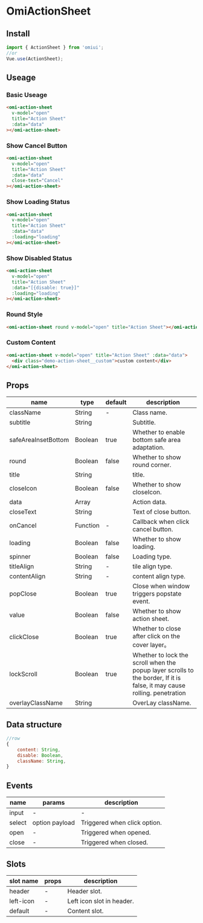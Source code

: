 # OmiActionSheet

## Install

```js
import { ActionSheet } from 'omiui';
//or
Vue.use(ActionSheet);
```

## Useage

### Basic Useage

```html
<omi-action-sheet
  v-model="open"
  title="Action Sheet"
  :data="data"
></omi-action-sheet>
```

### Show Cancel Button

```html
<omi-action-sheet
  v-model="open"
  title="Action Sheet"
  :data="data"
  close-text="Cancel"
></omi-action-sheet>
```

### Show Loading Status

```html
<omi-action-sheet
  v-model="open"
  title="Action Sheet"
  :data="data"
  :loading="loading"
></omi-action-sheet>
```

### Show Disabled Status

```html
<omi-action-sheet
  v-model="open"
  title="Action Sheet"
  :data="[{disable: true}]"
  :loading="loading"
></omi-action-sheet>
```

### Round Style

```html
<omi-action-sheet round v-model="open" title="Action Sheet"></omi-action-sheet>
```

### Custom Content

```html
<omi-action-sheet v-model="open" title="Action Sheet" :data="data">
  <div class="demo-action-sheet__custom">custom content</div>
</omi-action-sheet>
```

## Props

| name                | type     | default | description                                                                                                              |
| ------------------- | -------- | ------- | ------------------------------------------------------------------------------------------------------------------------ |
| className           | String   | -       | Class name.                                                                                                              |
| subtitle            | String   |         | Subtitle.                                                                                                                |
| safeAreaInsetBottom | Boolean  | true    | Whether to enable bottom safe area adaptation.                                                                           |
| round               | Boolean  | false   | Whether to show round corner.                                                                                            |
| title               | String   |         | title.                                                                                                                   |
| closeIcon           | Boolean  | false   | Whether to show closeIcon.                                                                                               |
| data                | Array    |         | Action data.                                                                                                             |
| closeText           | String   |         | Text of close button.                                                                                                    |
| onCancel            | Function | -       | Callback when click cancel button.                                                                                       |
| loading             | Boolean  | false   | Whether to show loading.                                                                                                 |
| spinner             | Boolean  | false   | Loading type.                                                                                                            |
| titleAlign          | String   | -       | tile align type.                                                                                                         |
| contentAlign        | String   | -       | content align type.                                                                                                      |
| popClose            | Boolean  | true    | Close when window triggers popstate event.                                                                               |
| value               | Boolean  | false   | Whether to show action sheet.                                                                                            |
| clickClose          | Boolean  | true    | Whether to close after click on the cover layer。                                                                        |
| lockScroll          | Boolean  | true    | Whether to lock the scroll when the popup layer scrolls to the border, If it is false, it may cause rolling. penetration |
| overlayClassName    | String   |         | OverLay className.                                                                                                       |

## Data structure

```js
//row
{
	content: String,
	disable: Boolean,
	className: String,
}
```

## Events

| name   | params         | description                  |
| ------ | -------------- | ---------------------------- |
| input  | -              | -                            |
| select | option payload | Triggered when click option. |
| open   | -              | Triggered when opened.       |
| close  | -              | Triggered when closed.       |

## Slots

| slot name | props | description               |
| --------- | ----- | ------------------------- |
| header    | -     | Header slot.              |
| left-icon | -     | Left icon slot in header. |
| default   | -     | Content slot.             |
